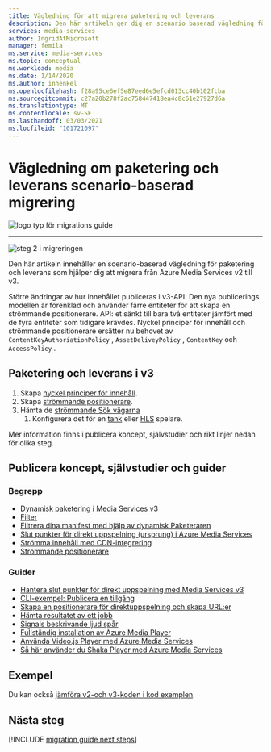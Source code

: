```yaml
---
title: Vägledning för att migrera paketering och leverans
description: Den här artikeln ger dig en scenario baserad vägledning för paketering och leverans som hjälper dig att migrera från Azure Media Services v2 till v3.
services: media-services
author: IngridAtMicrosoft
manager: femila
ms.service: media-services
ms.topic: conceptual
ms.workload: media
ms.date: 1/14/2020
ms.author: inhenkel
ms.openlocfilehash: f28a95ce6ef5e87eed6e5efcd013cc40b102fcba
ms.sourcegitcommit: c27a20b278f2ac758447418ea4c8c61e27927d6a
ms.translationtype: MT
ms.contentlocale: sv-SE
ms.lasthandoff: 03/03/2021
ms.locfileid: "101721097"
---
```

# <a name="packaging-and-delivery-scenario-based-migration-guidance"></a>Vägledning om paketering och leverans scenario-baserad migrering

![logo typ för migrations guide](./media/migration-guide/azure-media-services-logo-migration-guide.svg)

<hr color="#5ea0ef" size="10">

![steg 2 i migreringen](./media/migration-guide/steps-4.svg)

Den här artikeln innehåller en scenario-baserad vägledning för paketering och leverans som hjälper dig att migrera från Azure Media Services v2 till v3.

Större ändringar av hur innehållet publiceras i v3-API. Den nya publicerings modellen är förenklad och använder färre entiteter för att skapa en strömmande positionerare. API: et sänkt till bara två entiteter jämfört med de fyra entiteter som tidigare krävdes. Nyckel principer för innehåll och strömmande positionerare ersätter nu behovet av `ContentKeyAuthoriationPolicy` , `AssetDeliveyPolicy` , `ContentKey` och `AccessPolicy` .

## <a name="packaging-and-delivery-in-v3"></a>Paketering och leverans i v3

1. Skapa [nyckel principer för innehåll](content-key-policy-concept.md).
1. Skapa [strömmande positionerare](streaming-locators-concept.md).
1. Hämta de [strömmande Sök vägarna](create-streaming-locator-build-url.md) 
    1. Konfigurera det för en [tank](dynamic-packaging-overview.md#mpeg-dash-protocol) eller [HLS](dynamic-packaging-overview.md#hls-protocol) spelare.

Mer information finns i publicera koncept, självstudier och rikt linjer nedan för olika steg.

## <a name="publishing-concepts-tutorials-and-how-to-guides"></a>Publicera koncept, självstudier och guider

### <a name="concepts"></a>Begrepp

- [Dynamisk paketering i Media Services v3](dynamic-packaging-overview.md)
- [Filter](filters-concept.md)
- [Filtrera dina manifest med hjälp av dynamisk Paketeraren](filters-dynamic-manifest-overview.md)
- [Slut punkter för direkt uppspelning (ursprung) i Azure Media Services](streaming-endpoint-concept.md)
- [Strömma innehåll med CDN-integrering](scale-streaming-cdn.md)
- [Strömmande positionerare](streaming-locators-concept.md)

### <a name="how-to-guides"></a>Guider

- [Hantera slut punkter för direkt uppspelning med Media Services v3](manage-streaming-endpoints-howto.md)
- [CLI-exempel: Publicera en tillgång](cli-publish-asset.md)
- [Skapa en positionerare för direktuppspelning och skapa URL:er](create-streaming-locator-build-url.md)
- [Hämta resultatet av ett jobb](download-results-howto.md)
- [Signals beskrivande ljud spår](signal-descriptive-audio-howto.md)
- [Fullständig installation av Azure Media Player](../azure-media-player/azure-media-player-full-setup.md)
- [Använda Video.js Player med Azure Media Services](how-to-video-js-player.md)
- [Så här använder du Shaka Player med Azure Media Services](how-to-shaka-player.md)

## <a name="samples"></a>Exempel

Du kan också [jämföra v2-och v3-koden i kod exemplen](migrate-v-2-v-3-migration-samples.md).

## <a name="next-steps"></a>Nästa steg

[!INCLUDE [migration guide next steps](./includes/migration-guide-next-steps.md)]